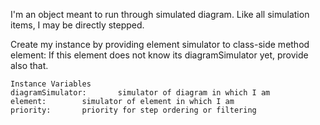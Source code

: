 I'm an object meant to run through simulated diagram.
Like all simulation items, I may be directly stepped.

Create my instance by providing element simulator to class-side method element: 
If this element does not know its diagramSimulator yet, provide also that.

    Instance Variables
	diagramSimulator:		simulator of diagram in which I am
	element:		simulator of element in which I am
	priority:		priority for step ordering or filtering